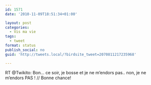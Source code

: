 ```yaml
---
id: 1571
date: '2010-11-09T18:51:34+01:00'

layout: post
categories:
  - Vis ma vie
tags:
  - tweet
format: status
publish_social: no
guid: 'http://tweets.local/?birdsite_tweet=2070811217235968'

---
```


RT @Twikito: Bon… ce soir, je bosse et je ne m’endors pas.. non, je ne m’endors PAS ! // Bonne chance!